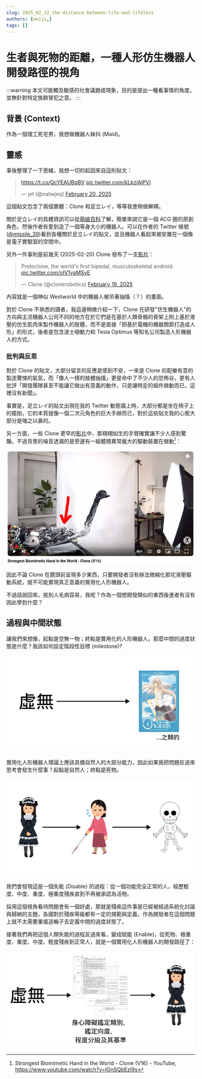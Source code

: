 ```yaml
---
slug: 2025_02_22_the-distance-between-life-and-lifeless
authors: [weiji,]
tags: []
--- 
```


# 生者與死物的距離，一種人形仿生機器人開發路徑的視角

<head>
  <meta property="og:image" content="https://raw.githubusercontent.com/FlySkyPie/flyskypie.github.io/main/post/2025_02_22_the-distance-between-life-and-lifeless/01.webp" />
</head>

:::warning
本文可能觸及敏感的社會議題或現象，目的是提出一種看事情的角度，並無針對特定族群冒犯之意。
:::

## 背景 (Context)

作為一個理工死宅男，我想做機器人妹抖 (Maid)。

## 靈感

事後整理了一下思緒，我想一切的起因來自這則貼文：

<blockquote class="twitter-tweet"><p lang="zxx" dir="ltr"><a href="https://t.co/QcYEAUBqBV">https://t.co/QcYEAUBqBV</a> <a href="https://t.co/kLkziAlPVj">pic.twitter.com/kLkziAlPVj</a></p>&mdash; jet (@natwjeq) <a href="https://twitter.com/natwjeq/status/1892580946274050411?ref_src=twsrc%5Etfw">February 20, 2025</a></blockquote> <script async src="https://platform.twitter.com/widgets.js" charset="utf-8"></script> 

這個貼文包含了兩個實體：Clone 和足立レイ，等等我會稍做解釋。

關於足立レイ的具體資訊可以從[萌娘百科](https://zh.moegirl.org.cn/zh-tw/足立零)了解，簡單來說它是一個 ACG 圈的原創角色，然後作者有愛到造了一個等身大小的機器人。可以在作者的 Twitter 帳號 ([@missile_39](https://x.com/missile_39))看到各種關於足立レイ的貼文，並且機器人看起來被安置在一個像是電子實驗室的空間中。

另外一件事則是前幾天 (2025-02-20) Clone 發布了一支[影片](https://www.youtube.com/watch?v=H7dhwFcuUn0)：

<blockquote class="twitter-tweet"><p lang="en" dir="ltr">Protoclone, the world&#39;s first bipedal, musculoskeletal android. <a href="https://t.co/oIV1yaMSyE">pic.twitter.com/oIV1yaMSyE</a></p>&mdash; Clone (@clonerobotics) <a href="https://twitter.com/clonerobotics/status/1892250639360561234?ref_src=twsrc%5Etfw">February 19, 2025</a></blockquote> <script async src="https://platform.twitter.com/widgets.js" charset="utf-8"></script> 

內容就是一個神似 Westworld 中的機器人被吊著抽搐（？）的畫面。

對於 Clone 不熟悉的讀者，我這邊稍微介紹一下，Clone 在研發"仿生機器人"的方向與主流機器人公司不同的地方在於它們是在基於人類骨骼的骨架上附上基於液壓的仿生肌肉來製作機器人的肢體，而不是直接「把基於電機的機器關節打造成人形」的形式，後者是包含波士頓動力和 Tesla Optimus 等知名公司製造人形機器人的方式。

### 批判與反思

對於 Clone 的貼文，大部分留言的反應是感到不安，一來是 Clone 的配樂有意的製造驚悚的氣氛，而「像人一樣的肢體抽搐」更是命中了不少人的恐怖谷，更有人批評「開發團隊甚至不能讓它做出有意義的動作，只是讓特定的組件做動而已，這裡沒有新聞」。

事實是，足立レイ的貼文出現在我的 Twitter 動態牆上時，大部分都是坐在椅子上的擺拍，它的本質就像一個二次元角色的巨大手辦而已，對於這些貼文我的心態大部分是嗤之以鼻的。

另一方面，一些 Clone 更早的[影片](https://www.youtube.com/watch?v=guDIwspRGJ8)中，那栩栩如生的手臂確實讓不少人感到驚豔，不過背景的噪音透漏的是旁邊有一組體積異常龐大的驅動裝置在做動[^clone-arm]：

![](04_clone-arm.webp)

[^clone-arm]: Strongest Biomimetic Hand in the World - Clone (V16) - YouTube, https://www.youtube.com/watch?v=lGnSQbEzI9s

因此不論 Clone 在鏡頭前呈現多少東西，只要開發者沒有辦法微縮化那坨液壓驅動系統，就不可能實現真正意義的實用化人形機器人。

不過話說回來，挑別人毛病容易，我呢？作為一個想開發類似的東西後進者有沒有因此學到什麼？

## 過程與中間狀態

讓我們來想像，起點是空無一物；終點是實用化的人形機器人，那麼中間的過度狀態是什麼？我該如何設定階段性目標 (milestone)?

![](01.webp)

實用化人形機器人理論上應該具備自然人的大部分能力，因此如果我把問題反過來思考會發生什麼事？起點是自然人；終點是死物。

![](02.webp)

我們會發現這是一個失能 (Disable) 的過程：從一個功能完全正常的人，經歷輕度、中度、重度、極重度殘疾直到不再被承認為活物。

採用這個視角看待問題會有一個好處，那就是殘疾這件事是已經被經過系統化討論與歸納的主題，各國對於殘疾等級都有一定的規範與定義，作為開發者在這個問題上就不太需要重複造輪子去定義中間的過度狀態了。

接著我們再把這個人類失能的過程反過來看，變成賦能 (Enable)，從死物、極重度、重度、中度、輕度殘疾到正常人，就是一個實用化人形機器人的開發路徑了：

![](03.webp)
